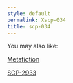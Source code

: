 ```yaml
---
style: default
permalink: Xscp-034
title: scp-034
---
```

You may also like:

[Metafiction](http://scp-wiki.net/metafiction)

[SCP-2933](http://scp-wiki.net/scp-2933)
